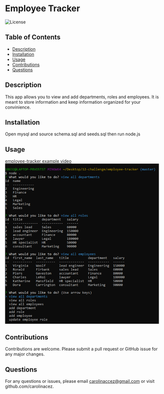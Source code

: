  # **Employee Tracker**

  ![License](https://img.shields.io/badge/license--red.svg)

  ## **Table of Contents** 
  * [Description](#Description)
  * [Installation](#Installation)
  * [Usage](#Usage)
  * [Contributions](#Contributions)
  * [Questions](#Questions)

  ## Description 
  This app allows you to view and add departments, roles and employees. It is meant to store information and keep information organized for your convinience. 

  ## Installation
  Open mysql and source schema.sql and seeds.sql then run node.js

  ## Usage 
  [employee-tracker example video](https://drive.google.com/file/d/1lI5KeksRQoDtcn4VhJZiEKWoipKufYhM/view)
  ![Example Employee-Tracker](./scExample.PNG)
  

  ## Contributions 
  Contributions are welcome. 
  Please submit a pull request or GitHub issue for any major changes. 
  
 ## Questions 
 For any questions or issues, please email carolinaccez@gmail.com or visit github.com/carolinacez. 